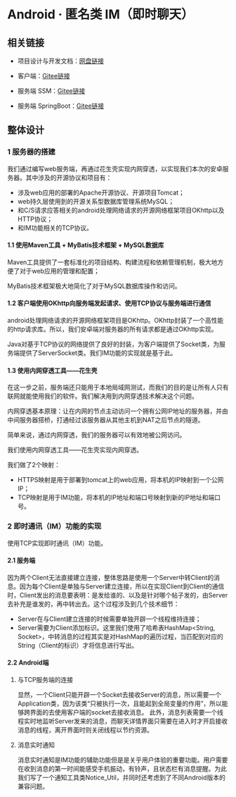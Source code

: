 # Android · 匿名类 IM（即时聊天）
## 相关链接
- 项目设计与开发文档：[网盘链接](https://pan.baidu.com/s/1yHCvR4Tl3_CsBxsxX16r6Q?pwd=0608)

- 客户端：[Gitee链接](https://github.com/nor1take/android-im-chat)

- 服务端 SSM：[Gitee链接](https://github.com/nor1take/android-im-chat-server)

- 服务端 SpringBoot：[Gitee链接](https://github.com/nor1take/android-im-chat-server-springboot)

## 整体设计
### 1 服务器的搭建
我们通过编写web服务端，再通过花生壳实现内网穿透，以实现我们本次的安卓服务器。其中涉及的开源协议和项目有：

- 涉及web应用的部署的Apache开源协议、开源项目Tomcat；
- web持久层使用到的开源关系型数据库管理系统MySQL；
- 和C/S请求应答相关的android处理网络请求的开源网络框架项目OKhttp以及HTTP协议；
- 和IM功能相关的TCP协议。

#### 1.1 使用Maven工具 + MyBatis技术框架 + MySQL数据库
Maven工具提供了一套标准化的项目结构、构建流程和依赖管理机制，极大地方便了对于web应用的管理和配置；

MyBatis技术框架极大地简化了对于MySQL数据库操作和访问。

#### 1.2 客户端使用OKhttp向服务端发起请求、使用TCP协议与服务端进行通信
android处理网络请求的开源网络框架项目是OKhttp。OKhttp封装了一个高性能的http请求库。所以，我们安卓端对服务器的所有请求都是通过OKhttp实现。

Java对基于TCP协议的网络提供了良好的封装，为客户端提供了Socket类，为服务端提供了ServerSocket类。我们IM功能的实现就是基于此。

#### 1.3 使用内网穿透工具——花生壳
在这一步之前，服务端还只能用于本地局域网测试，而我们的目的是让所有人只有联网就能使用我们的软件。我们解决用到内网穿透技术解决这个问题。

内网穿透基本原理：让在内网的节点主动访问一个拥有公网IP地址的服务器，并由中间服务器搭桥，打通经过该服务器从其他主机到NAT之后节点的隧道。

简单来说，通过内网穿透，我们的服务器可以有效地被公网访问。

我们使用内网穿透工具——花生壳实现内网穿透。

我们做了2个映射：
- HTTPS映射是用于部署到tomcat上的web应用，将本机的IP映射到一个公网IP；
- TCP映射是用于IM功能，将本机的IP地址和端口号映射到新的IP地址和端口号。
 
### 2 即时通讯（IM）功能的实现
使用TCP实现即时通讯（IM）功能。
#### 2.1 服务端
因为两个Client无法直接建立连接，整体思路是使用一个Server中转Client的消息。因为每个Client是单独与Server建立连接，所以在实现Client到Client的通信时，Client发出的消息要表明：是发给谁的、以及是针对哪个帖子发的，由Server去补充是谁发的，再中转出去。这个过程涉及到几个技术细节：

- Server在与Client建立连接的时候需要单独开辟一个线程维持连接；
- Server需要为Client添加标识。这里我们使用了哈希表HashMap<String, Socket>，中转消息的过程其实是对HashMap的遍历过程，当匹配到对应的String（Client的标识）才将信息进行写出。
#### 2.2 Android端
1. 与TCP服务端的连接

    显然，一个Client只能开辟一个Socket去接收Server的消息，所以需要一个Application类，因为该类“只被执行一次，且能起到全局变量的作用”，所以能够跨界面的去使用客户端的socket去接收消息。
    此外，消息列表需要一个线程实时地监听Server发来的消息，而聊天详情界面只需要在进入时才开启接收消息的线程，离开界面时则关闭线程以节约资源。

2. 消息实时通知

    消息实时通知是IM功能的辅助功能但是是关乎用户体验的重要功能。用户需要在收到消息的第一时间能感受手机振动，有铃声，且状态栏有消息提醒。为此我们写了一个通知工具类Notice_Util，并同时还考虑到了不同Android版本的兼容问题。


